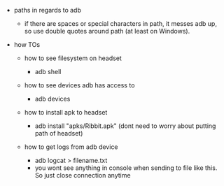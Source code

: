  * paths in regards to adb

    * if there are spaces or special characters in path, it messes adb up, so use double quotes around path (at least on Windows). 
  * how TOs

    * how to see filesystem on headset
      * adb shell

    * how to see devices adb has access to

      * adb devices

    * how to install apk to headset
      * adb install "apks/Ribbit.apk" (dont need to worry about putting path of headset)
    * how to get logs from adb device
      * adb logcat > filename.txt
      * you wont see anything in console when sending to file like this. So just close connection anytime
